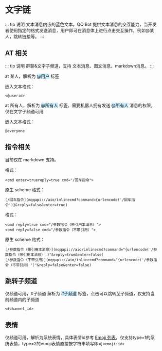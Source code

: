 # 文字链

<!-- > 文本消息内嵌的蓝色文本，QQ Bot 提供文本消息的交互能力，当开发者使用指定的格式发送消息，用户即可在消息体上进行点击交互操作，例如@某人，跳转链接等。 -->
::: tip 说明
文本消息内嵌的蓝色文本，QQ Bot 提供文本消息的交互能力，当开发者使用指定的格式发送消息，用户即可在消息体上进行点击交互操作，例如@某人，跳转链接等。
:::

## AT 相关

<!-- > 群聊&文字子频道，支持 文本消息、图文消息、markdown消息。 -->
::: tip 说明
群聊&文字子频道，支持 文本消息、图文消息、markdown消息。
:::

at 某人，解析为 <font style="background: #C7ECFF">@用户</font> 标签

嵌入文本格式：

`<@userid>`

at 所有人，解析为 <font style="background: #C7ECFF">@所有人</font> 标签，需要机器人拥有发送 <font style="background: #C7ECFF">@所有人</font> 消息的权限，仅在文字子频道可用

嵌入文本格式：

`@everyone`

## 指令相关

目前仅在 markdown 支持。

格式：

`<cmd enter=truereply=true cmd="/回车指令">`

原生 scheme 格式：

`[/回车指令](mqqapi://aio/inlinecmd?command={urlencode('/回车指令')}&reply=false&enter=true)`

格式：

```
<cmd reply=true cmd="/参数指令（带引用本消息）">
<cmd reply=false cmd="/参数指令（不带引用）">
```

原生 scheme 格式：

```
[/参数指令（带引用本消息）](mqqapi://aio/inlinecmd?command="{urlencode('/参数指令（带引用本消息）')"&reply=true&enter=false) 
[/参数指令（不带引用）](mqqapi://aio/inlinecmd?command="{urlencode('/参数指令（不带引用）')"&reply=false&enter=false) 
```

## 跳转子频道

仅频道可用，#子频道 解析为 <font style="background: #C7ECFF">#子频道</font> 标签，点击可以跳转至子频道，仅支持当前频道内的子频道

`<#channel_id>`

## 表情

仅频道可用，解析为系统表情，具体表情id参考 [Emoji 列表](../../../openapi/emoji/model.md#Emoji%20列表)，仅支持type=1的系统表情，type=2的emoji表情直接按字符串填写即可`<emoji:id>`
